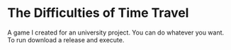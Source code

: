 # The Difficulties of Time Travel
A game I created for an university project. You can do whatever you want.
To run download a release and execute.
